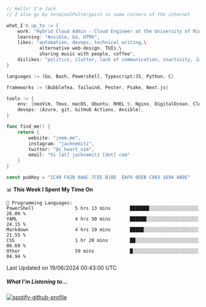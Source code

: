 ```go
// Hello! I'm Jack
// I also go by terminalPoltergeist in some corners of the internet

what_I'm_up_to := {
    work: "Hybrid Cloud Admin - Cloud Engineer at the University of Minnesota",
    learning: "Ansible, Go, HTMX",
    likes: "automation, devops, technical writing,\
            alternative web-design, TUIs,\
            sharing music with people, coffee",
    dislikes: "politics, clutter, lack of communication, inactivity, Java",
}

languages := {Go, Bash, Powershell, Typescript/JS, Python, C}

frameworks := {BubbleTea, Tailwind, Pester, Psake, Next.js}

tools := {
    env: {neoVim, Tmux, macOS, Ubuntu, RHEL 9, Nginx, DigitalOcean, Cloudflare},
    devops: {Azure, git, GitHub Actions, Ansible},
}

func find_me() {
    return {
        website: "jnem.me",
        instagram: "jacknemitz",
        twitter: "@i_heart_vim",
        email: "hi [at] jacknemitz [dot] com"
    }
}

const pubKey = "1C49 F42B 6AAC 7CEE B18D  EAF6 0EEB C943 1694 A88E"
```

<!--START_SECTION:waka-->
📊 **This Week I Spent My Time On** 

```text
💬 Programming Languages: 
PowerShell               5 hrs 13 mins       ███████░░░░░░░░░░░░░░░░░░   26.09 % 
YAML                     4 hrs 50 mins       ██████░░░░░░░░░░░░░░░░░░░   24.15 % 
Markdown                 4 hrs 19 mins       █████░░░░░░░░░░░░░░░░░░░░   21.55 % 
CSS                      1 hr 20 mins        ██░░░░░░░░░░░░░░░░░░░░░░░   06.69 % 
Other                    59 mins             █░░░░░░░░░░░░░░░░░░░░░░░░   04.94 % 
```


 Last Updated on 19/06/2024 00:43:00 UTC
<!--END_SECTION:waka-->

##### What I'm Listening to...

[![spotify-github-profile](https://spotify-github-profile.vercel.app/api/view?uid=jack.nemitz&cover_image=true&show_offline=true&bar_color=53b14f&bar_color_cover=false&background_color=121212FF)](https://spotify-github-profile.vercel.app/api/view?uid=jack.nemitz&redirect=true)
